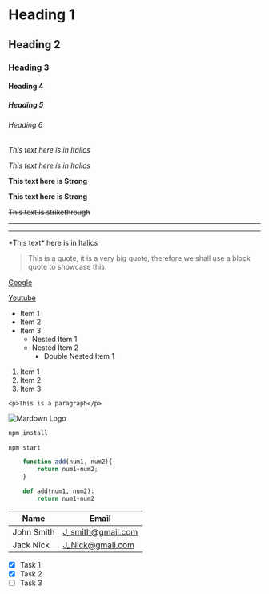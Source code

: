 
<!-- Headings -->
# Heading 1
## Heading 2
### Heading 3
#### Heading 4
##### Heading 5
###### Heading 6

<!-- Italics -->
*This text here is in Italics*

_This text here is in Italics_

<!-- Strong -->

**This text here is Strong**

__This text here is Strong__

<!-- Strikethrough -->
<!-- (double tilda's)-->
~~This text is strikethrough~~


<!-- Horizontal Rule -->
<!-- (triple hypens, or triple underscore-->

---
___

<!-- Escaping special characters -->
\*This text\* here is in Italics


<!-- Blockquote -->
> This is a quote, it is a very big quote, therefore we shall use a block quote to showcase this.

<!-- Links -->

[Google](https://google.com)

[Youtube](https://youtube.com "Hover link to get Title") 

<!-- Unordered Lists -->
* Item 1
* Item 2
* Item 3
  * Nested Item 1
  * Nested Item 2
    * Double Nested Item 1

<!-- Ordered Lists -->

1. Item 1
2. Item 2
3. Item 3

<!-- Inline Code Blocks -->
`<p>This is a paragraph</p>`

<!-- Images -->
![Mardown Logo](https://markdown-here.com/img/icon256.png)

<!-- GitHub Markdown -->

<!-- Code Blocks -->
```bash
npm install

npm start
```

```javascript
    function add(num1, num2){
        return num1+num2;
    }
```

```python
    def add(num1, num2):
        return num1+num2
```

<!-- Tables -->

| Name     | Email             |
| -------- | ----------------  |
|John Smith| J_smith@gmail.com |
|Jack Nick | J_Nick@gmail.com  |

<!-- Task Lists -->
* [x] Task 1
* [x] Task 2
* [ ] Task 3 